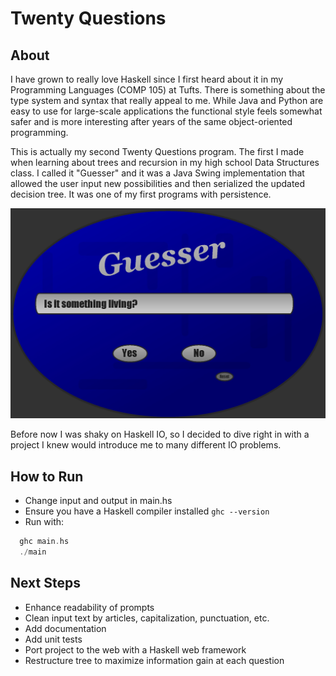 # Twenty Questions

## About

I have grown to really love Haskell since I first heard about it in my Programming Languages (COMP 105) at Tufts. There is something about the type system and syntax that really appeal to me. While Java and Python are easy to use for large-scale applications the functional style feels somewhat safer and is more interesting after years of the same object-oriented programming.

This is actually my second Twenty Questions program. The first I made when learning about trees and recursion in my high school Data Structures class. I called it "Guesser" and it was a Java Swing implementation that allowed the user input new possibilities and then serialized the updated decision tree. It was one of my first programs with persistence.

![Master](/Guesser.jpg?raw=true "Guesser")

Before now I was shaky on Haskell IO, so I decided to dive right in with a project I knew would introduce me to many different IO problems.

## How to Run

- Change input and output in main.hs
- Ensure you have a Haskell compiler installed ``` ghc --version ```
- Run with:

```Haskell
  ghc main.hs
  ./main
```

## Next Steps

- Enhance readability of prompts
- Clean input text by articles, capitalization, punctuation, etc.
- Add documentation
- Add unit tests
- Port project to the web with a Haskell web framework
- Restructure tree to maximize information gain at each question
